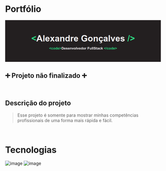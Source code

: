 # Portfólio

<p align='center'> <img src='./public/images/banner.png'></p>

## :heavy_plus_sign: Projeto não finalizado :heavy_plus_sign:

<br>

## Descrição do projeto
>Esse projeto é somente para mostrar minhas competências profissionais de uma forma mais rápida e fácil.

<br>



# Tecnologias

![image](https://img.shields.io/badge/HTML-red?style=for-the-badge&logo=HTML&logoColor=black)
![image](https://img.shields.io/badge/CSS-blue?style=for-the-badge&logo=css&logoColor=black)

#